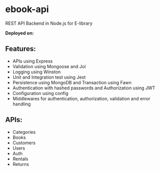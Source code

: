 # ebook-api
REST API Backend in Node.js for E-library

**Deployed on:**

## Features:
* APIs using Express
* Validation using Mongoose and Joi
* Logging using Winston
* Unit and Integration test using Jest
* Persistence using MongoDB and Transaction using Fawn
* Authentication with hashed passwords and Authorization using JWT
* Configuration using config
* Middlewares for authentication, authorization, validation and error handling

## APIs:
* Categories
* Books
* Customers
* Users
* Auth
* Rentals
* Returns





